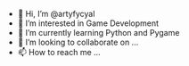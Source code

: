 - 👋 Hi, I’m @artyfycyal
- 👀 I’m interested in Game Development
- 🌱 I’m currently learning Python and Pygame
- 💞️ I’m looking to collaborate on ...
- 📫 How to reach me ...

<!---
artyfycyal/artyfycyal is a ✨ special ✨ repository because its `README.md` (this file) appears on your GitHub profile.
You can click the Preview link to take a look at your changes.
--->
